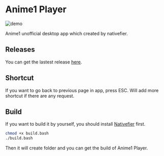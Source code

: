 # Anime1 Player

![demo](http://zuikaku.me/Upload/images/2019033053.png)

Anime1 unofficial desktop app which created by nativefier.

## Releases

You can get the lastest release [here](https://github.com/dollars0427/anime1-player).

## Shortcut

If you want to go back to previous page in app, press ESC. Will add more shortcut if there are any request.

## Build

If you want to build it by yourself, you should install [Nativefier](https://github.com/jiahaog/nativefier) first.

```bash
chmod +x build.bash
./build.bash
```

Then it will create folder and you can get the build of Anime1 Player.
